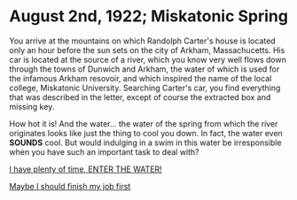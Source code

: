 # August 2nd, 1922; Miskatonic Spring

<p>You arrive at the mountains on which Randolph Carter's house is located
only an hour before the sun sets on the city of Arkham, Massachucetts.
His car is located at the source of a river, which you know very well flows
down through the towns of Dunwich and Arkham, the water of which is used
for the infamous Arkham resovoir, and which inspired the name of the local
college, Miskatonic University. Searching Carter's car, you find everything 
that was described in the letter, except of course the extracted box and
missing key.</p>

<p>How hot it is! And the water... the water of the spring from which the
river originates looks like just the thing to cool you down. In fact, the
water even <b>SOUNDS</b> cool. But would indulging in a swim in this water be 
irresponsible when you have such an important task to deal with?</p>

[I have plenty of time, ENTER THE WATER!](SpringSwim.md)

<p> </p>

[Maybe I should finish my job first](Regular/InvestigateTransition1.md)